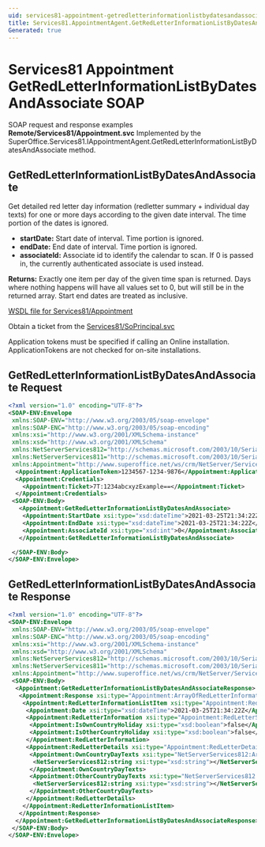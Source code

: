 ```yaml
---
uid: services81-appointment-getredletterinformationlistbydatesandassociate
title: Services81.AppointmentAgent.GetRedLetterInformationListByDatesAndAssociate SOAP
Generated: true
---
```


# Services81 Appointment GetRedLetterInformationListByDatesAndAssociate SOAP

SOAP request and response examples **Remote/Services81/Appointment.svc**
Implemented by the <see cref="M:SuperOffice.Services81.IAppointmentAgent.GetRedLetterInformationListByDatesAndAssociate">SuperOffice.Services81.IAppointmentAgent.GetRedLetterInformationListByDatesAndAssociate</see> method.

## GetRedLetterInformationListByDatesAndAssociate

Get detailed red letter day information (redletter summary + individual day texts) for one or more days according to the given date interval. The time portion of the dates is ignored.

* **startDate:** Start date of interval. Time portion is ignored.
* **endDate:** End date of interval. Time portion is ignored.
* **associateId:** Associate id to identify the calendar to scan. If 0 is passed in, the currently authenticated associate is used instead.

**Returns:** Exactly one item per day of the given time span is returned. Days where nothing happens will have all values set to 0, but will still be in the returned array. Start end dates are treated as inclusive.


[WSDL file for Services81/Appointment](../Services81-Appointment.md)

Obtain a ticket from the [Services81/SoPrincipal.svc](../SoPrincipal/SoPrincipal.md)

Application tokens must be specified if calling an Online installation. ApplicationTokens are not checked for on-site installations.

## GetRedLetterInformationListByDatesAndAssociate Request

```xml
<?xml version="1.0" encoding="UTF-8"?>
<SOAP-ENV:Envelope
 xmlns:SOAP-ENV="http://www.w3.org/2003/05/soap-envelope"
 xmlns:SOAP-ENC="http://www.w3.org/2003/05/soap-encoding"
 xmlns:xsi="http://www.w3.org/2001/XMLSchema-instance"
 xmlns:xsd="http://www.w3.org/2001/XMLSchema"
 xmlns:NetServerServices812="http://schemas.microsoft.com/2003/10/Serialization/Arrays"
 xmlns:NetServerServices811="http://schemas.microsoft.com/2003/10/Serialization/"
 xmlns:Appointment="http://www.superoffice.net/ws/crm/NetServer/Services81">
  <Appointment:ApplicationToken>1234567-1234-9876</Appointment:ApplicationToken>
  <Appointment:Credentials>
    <Appointment:Ticket>7T:1234abcxyzExample==</Appointment:Ticket>
  </Appointment:Credentials>
 <SOAP-ENV:Body>
   <Appointment:GetRedLetterInformationListByDatesAndAssociate>
    <Appointment:StartDate xsi:type="xsd:dateTime">2021-03-25T21:34:22Z</Appointment:StartDate>
    <Appointment:EndDate xsi:type="xsd:dateTime">2021-03-25T21:34:22Z</Appointment:EndDate>
    <Appointment:AssociateId xsi:type="xsd:int">0</Appointment:AssociateId>
   </Appointment:GetRedLetterInformationListByDatesAndAssociate>

 </SOAP-ENV:Body>
</SOAP-ENV:Envelope>

```


## GetRedLetterInformationListByDatesAndAssociate Response

```xml
<?xml version="1.0" encoding="UTF-8"?>
<SOAP-ENV:Envelope
 xmlns:SOAP-ENV="http://www.w3.org/2003/05/soap-envelope"
 xmlns:SOAP-ENC="http://www.w3.org/2003/05/soap-encoding"
 xmlns:xsi="http://www.w3.org/2001/XMLSchema-instance"
 xmlns:xsd="http://www.w3.org/2001/XMLSchema"
 xmlns:NetServerServices812="http://schemas.microsoft.com/2003/10/Serialization/Arrays"
 xmlns:NetServerServices811="http://schemas.microsoft.com/2003/10/Serialization/"
 xmlns:Appointment="http://www.superoffice.net/ws/crm/NetServer/Services81">
 <SOAP-ENV:Body>
  <Appointment:GetRedLetterInformationListByDatesAndAssociateResponse>
   <Appointment:Response xsi:type="Appointment:ArrayOfRedLetterInformationListItem">
    <Appointment:RedLetterInformationListItem xsi:type="Appointment:RedLetterInformationListItem">
     <Appointment:Date xsi:type="xsd:dateTime">2021-03-25T21:34:22Z</Appointment:Date>
     <Appointment:RedLetterInformation xsi:type="Appointment:RedLetterSummary">
      <Appointment:IsOwnCountryHoliday xsi:type="xsd:boolean">false</Appointment:IsOwnCountryHoliday>
      <Appointment:IsOtherCountryHoliday xsi:type="xsd:boolean">false</Appointment:IsOtherCountryHoliday>
     </Appointment:RedLetterInformation>
     <Appointment:RedLetterDetails xsi:type="Appointment:RedLetterDetails">
      <Appointment:OwnCountryDayTexts xsi:type="NetServerServices812:ArrayOfstring">
       <NetServerServices812:string xsi:type="xsd:string"></NetServerServices812:string>
      </Appointment:OwnCountryDayTexts>
      <Appointment:OtherCountryDayTexts xsi:type="NetServerServices812:ArrayOfstring">
       <NetServerServices812:string xsi:type="xsd:string"></NetServerServices812:string>
      </Appointment:OtherCountryDayTexts>
     </Appointment:RedLetterDetails>
    </Appointment:RedLetterInformationListItem>
   </Appointment:Response>
  </Appointment:GetRedLetterInformationListByDatesAndAssociateResponse>
 </SOAP-ENV:Body>
</SOAP-ENV:Envelope>

```

